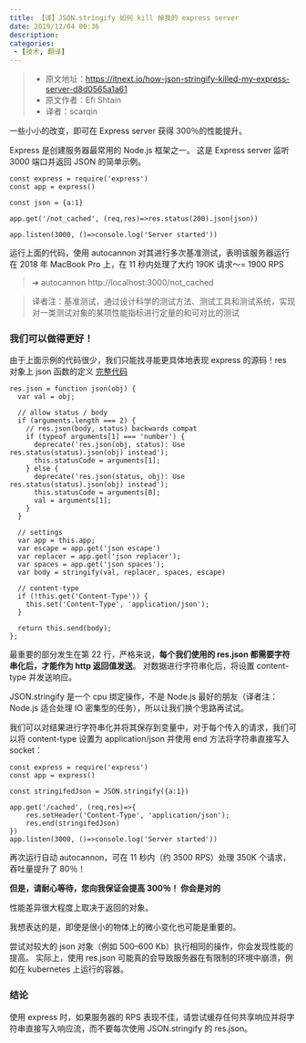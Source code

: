 ```yaml
---
title: 【译】JSON.stringify 如何 kill 掉我的 express server
date: 2019/12/04 00:36
description:
categories: 
 - [技术, 翻译]
---
```


> - 原文地址：https://itnext.io/how-json-stringify-killed-my-express-server-d8d0565a1a61
> - 原文作者：Efi Shtain
> - 译者：scarqin

一些小小的改变，即可在 Express server 获得 300％的性能提升。

Express 是创建服务器最常用的 Node.js 框架之一。
这是 Express server 监听 3000 端口并返回 JSON 的简单示例。

```
const express = require('express')
const app = express()

const json = {a:1}

app.get('/not_cached', (req,res)=>res.status(200).json(json))

app.listen(3000, ()=>console.log('Server started'))
```

运行上面的代码，使用 autocannon 对其进行多次基准测试，表明该服务器运行在 2018 年 MacBook Pro 上，在 11 秒内处理了大约 190K 请求〜= 1900 RPS

> ➜ autocannon http://localhost:3000/not_cached

> 译者注：基准测试，通过设计科学的测试方法、测试工具和测试系统，实现对一类测试对象的某项性能指标进行定量的和可对比的测试

### 我们可以做得更好！

由于上面示例的代码很少，我们只能找寻能更具体地表现 express 的源码！res 对象上 json 函数的定义
[完整代码](https://github.com/expressjs/express/blob/master/lib/response.js)

```
res.json = function json(obj) {
  var val = obj;

  // allow status / body
  if (arguments.length === 2) {
    // res.json(body, status) backwards compat
    if (typeof arguments[1] === 'number') {
      deprecate('res.json(obj, status): Use res.status(status).json(obj) instead');
      this.statusCode = arguments[1];
    } else {
      deprecate('res.json(status, obj): Use res.status(status).json(obj) instead');
      this.statusCode = arguments[0];
      val = arguments[1];
    }
  }

  // settings
  var app = this.app;
  var escape = app.get('json escape')
  var replacer = app.get('json replacer');
  var spaces = app.get('json spaces');
  var body = stringify(val, replacer, spaces, escape)

  // content-type
  if (!this.get('Content-Type')) {
    this.set('Content-Type', 'application/json');
  }

  return this.send(body);
};
```

最重要的部分发生在第 22 行，严格来说，**每个我们使用的 res.json 都需要字符串化后，才能作为 http 返回值发送**。 对数据进行字符串化后，将设置 content-type 并发送响应。

JSON.stringify 是一个 cpu 绑定操作，不是 Node.js 最好的朋友（译者注：Node.js 适合处理 IO 密集型的任务），所以让我们换个思路再试试。

我们可以对结果进行字符串化并将其保存到变量中，对于每个传入的请求，我们可以将 content-type 设置为 application/json 并使用 end 方法将字符串直接写入 socket：

```
const express = require('express')
const app = express()

const stringifedJson = JSON.stringify({a:1})

app.get('/cached', (req,res)=>{
    res.setHeader('Content-Type', 'application/json');
    res.end(stringifedJson)
})
app.listen(3000, ()=>console.log('Server started'))
```

再次运行自动 autocannon，可在 11 秒内（约 3500 RPS）处理 350K 个请求，吞吐量提升了 80％！

**但是，请耐心等待，您向我保证会提高 300％！ 你会是对的**

性能差异很大程度上取决于返回的对象。

我想表达的是，即使是很小的物体上的微小变化也可能是重要的。

尝试对较大的 json 对象（例如 500–600 Kb）执行相同的操作，你会发现性能的提高。 实际上，使用 res.json 可能真的会导致服务器在有限制的环境中崩溃，例如在 kubernetes 上运行的容器。

### 结论

使用 express 时，如果服务器的 RPS 表现不佳，请尝试缓存任何共享响应并将字符串直接写入响应流，而不要每次使用 JSON.stringify 的 res.json。
